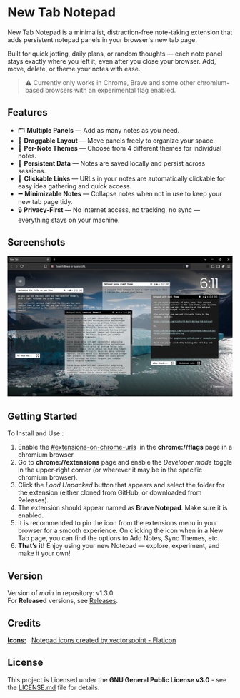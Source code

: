 # New Tab Notepad
New Tab Notepad is a minimalist, distraction-free note-taking extension that adds persistent notepad panels in your browser's new tab page.

Built for quick jotting, daily plans, or random thoughts — each note panel stays exactly where you left it, even after you close your browser. Add, move, delete, or theme your notes with ease.

> ⚠️ Currently only works in Chrome, Brave and some other chromium-based browsers with an experimental flag enabled.


## Features
- 🗂️ **Multiple Panels** — Add as many notes as you need.
- 🧭 **Draggable Layout** — Move panels freely to organize your space.
- 🎨 **Per-Note Themes** — Choose from 4 different themes for individual notes.
- 💾 **Persistent Data** — Notes are saved locally and persist across sessions.
- 🔗 **Clickable Links** — URLs in your notes are automatically clickable for easy idea gathering and quick access.
- ➖ **Minimizable Notes** — Collapse notes when not in use to keep your new tab page tidy.
- 🔒 **Privacy-First** — No internet access, no tracking, no sync — everything stays on your machine.


## Screenshots
![screenshot of the notepad extension in the Brave browser](images/image.png)

## Getting Started
To Install and Use :
1. Enable the <ins>#extensions-on-chrome-urls</ins> &nbsp;in the **chrome://flags** page in a chromium browser.
2. Go to **chrome://extensions** page and enable the *Developer mode* toggle in the upper-right corner (or wherever it may be in the specific chromium browser).
3. Click the *Load Unpacked* button that appears and select the folder for the extension (either cloned from GitHub, or downloaded from Releases).
4. The extension should appear named as **Brave Notepad**. Make sure it is enabled.
5. It is recommended to pin the icon from the extensions menu in your browser for a smooth experience. On clicking the icon when in a New Tab page, you can find the options to Add Notes, Sync Themes, etc.
6. **That’s it!** Enjoy using your new Notepad — explore, experiment, and make it your own!

## Version
Version of *main* in repository: v1.3.0
</br>
For **Released** versions, see <a href="https://github.com/Siddharth-Nath-06/new-tab-notepad/releases">Releases</a>.

## Credits
<ins>**Icons:**</ins> &nbsp; <a href="https://www.flaticon.com/free-icons/notepad" title="notepad icons">Notepad icons created by vectorspoint - Flaticon</a>

## License
This project is Licensed under the **GNU General Public License v3.0** - see the [LICENSE.md](LICENSE.md) file for details.